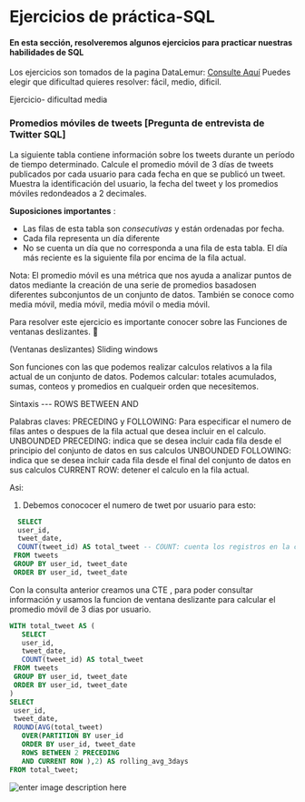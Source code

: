 
# Ejercicios de práctica-SQL

#### En esta sección, resolveremos algunos ejercicios para practicar nuestras habilidades de SQL

Los ejercicios son tomados de la pagina DataLemur: [Consulte Aquí](https://datalemur.com/)
 Puedes elegir que dificultad quieres resolver: fácil, medio, dificil. 


Ejercicio- dificultad media

### Promedios móviles de tweets [Pregunta de entrevista de Twitter SQL]

La siguiente tabla contiene información sobre los tweets durante un período de tiempo determinado. Calcule el promedio móvil de 3 días de tweets publicados por cada usuario para cada fecha en que se publicó un tweet. Muestra la identificación del usuario, la fecha del tweet y los promedios móviles redondeados a 2 decimales.

**Suposiciones importantes** :

-   Las filas de esta tabla son _consecutivas_ y están ordenadas por fecha.
-   Cada fila representa un día diferente
-   No se cuenta un día que no corresponda a una fila de esta tabla. El día más reciente es la siguiente fila por encima de la fila actual.

Nota: El promedio móvil es una métrica que nos ayuda a analizar puntos de datos mediante la creación de una serie de promedios basados ​​en diferentes subconjuntos de un conjunto de datos. También se conoce como media móvil, media móvil, media móvil o media móvil.

Para resolver este ejercicio es importante conocer sobre las Funciones de ventanas deslizantes. :mag_right: 

(Ventanas deslizantes) Sliding windows 

Son funciones con las que podemos realizar calculos relativos a la fila actual de un conjunto de datos.
Podemos calcular: totales acumulados, sumas, conteos y promedios en cualqueir orden que necesitemos. 

Sintaxis   --- ROWS BETWEEN <star> AND <finish>

Palabras claves: 
PRECEDING y FOLLOWING: Para especificar el numero de filas antes o despues de la fila actual que desea incluir en el calculo. 
UNBOUNDED PRECEDING: indica que se desea incluir cada fila desde el principio del conjunto de datos en sus calculos 
UNBOUNDED FOLLOWING: indica que se desea incluir cada fila desde el final del conjunto de datos en sus calculos
CURRENT ROW: detener el calculo en la fila actual.

Asi: 
1. Debemos conococer el numero de twet por usuario para esto: 
 ``` sql
   SELECT 
   user_id, 
   tweet_date, 
   COUNT(tweet_id) AS total_tweet -- COUNT: cuenta los registros en la columna especificada 
  FROM tweets
  GROUP BY user_id, tweet_date
  ORDER BY user_id, tweet_date
```
Con la consulta anterior creamos una CTE , para poder consultar información y usamos la funcion de ventana deslizante para calcular el promedio móvil de 3 dias por usuario. 

 ``` sql
WITH total_tweet AS (
    SELECT 
    user_id, 
    tweet_date, 
    COUNT(tweet_id) AS total_tweet
  FROM tweets
  GROUP BY user_id, tweet_date
  ORDER BY user_id, tweet_date
) 
SELECT 
  user_id,
  tweet_date,
  ROUND(AVG(total_tweet) 
    OVER(PARTITION BY user_id
    ORDER BY user_id, tweet_date 
    ROWS BETWEEN 2 PRECEDING 
    AND CURRENT ROW ),2) AS rolling_avg_3days
FROM total_tweet;
 ```
![enter image description here](https://github.com/Yulivel06/Ejercicios-SQL/blob/master/output.png)
